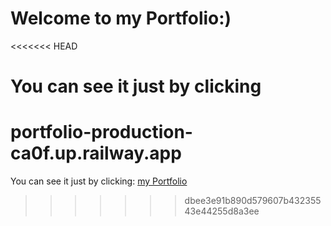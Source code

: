 # Welcome to my Portfolio:)

<<<<<<< HEAD
# You can see it just by clicking
portfolio-production-ca0f.up.railway.app
=======
You can see it just by clicking:
[my Portfolio](https://portfolio-production-ca0f.up.railway.app)
>>>>>>> dbee3e91b890d579607b43235543e44255d8a3ee
